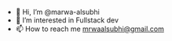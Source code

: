 - 👋 Hi, I’m @marwa-alsubhi
- 👀 I’m interested in Fullstack dev
- 📫 How to reach me mrwaalsubhi@gmail.com

